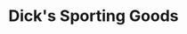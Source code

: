 ---
title: "Dick's Sporting Goods"
url: /louisville/dicks-sporting-goods-shelbyville-road/
shop: sports
---